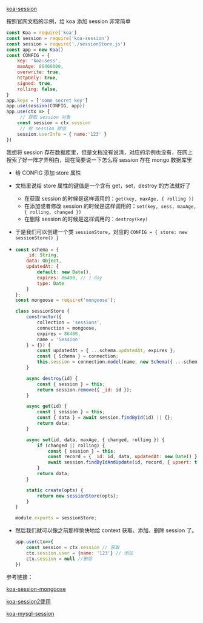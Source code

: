 [koa-session](https://www.npmjs.com/package/koa-session)

按照官网文档的示例，给 koa 添加 session 非常简单

```js
const Koa = require('koa')
const session = require('koa-session')
const session = require('./sessionStore.js')
const app = new Koa()
const CONFIG = {
    key: 'koa:sess',
    maxAge: 86400000,
    overwrite: true,
    httpOnly: true,
    signed: true,
    rolling: false,
}
app.keys = ['some secret key']
app.use(session(CONFIG, app))
app.use(ctx => {
     // 获取 session 对象
    const session = ctx.session
     // 给 session 赋值
    session.userInfo = { name:'123' }
})
```

我想将 session 存在数据库里，但是文档没有说清，对应的示例也没有，在网上搜索了好一阵才弄明白，现在简要说一下怎么将 session 存在 mongo 数据库里

- 给 CONFIG 添加 store 属性

- 文档里说给 store 属性的键值是一个含有 get，set，destroy 的方法就好了

  - 在获取 session 的时候是这样调用的：`get(key, maxAge, { rolling })`
  - 在添加或者修改 session 的时候是这样调用的：`set(key, sess, maxAge, { rolling, changed })`
  - 在删除 session 的时候是这样调用的：`destroy(key)`

- 于是我们可以创建一个类 `sessionStore`，对应的 `CONFIG = { store: new sessionStore() }`

- ```js  
  const schema = {
      _id: String,
      data: Object,
      updatedAt: {
          default: new Date(),
          expires: 86400, // 1 day
          type: Date
      }
  };
  const mongoose = require('mongoose');
  
  class sessionStore {
      constructor({
          collection = 'sessions',
          connection = mongoose,
          expires = 86400,
          name = 'Session'
      } = {}) {
          const updatedAt = { ...schema.updatedAt, expires };
          const { Schema } = connection;
          this.session = connection.model(name, new Schema({ ...schema, updatedAt }), collection);
      }
  
      async destroy(id) {
          const { session } = this;
          return session.remove({ _id: id });
      }
  
      async get(id) {
          const { session } = this;
          const { data } = await session.findById(id) || {};
          return data;
      }
  
      async set(id, data, maxAge, { changed, rolling }) {
          if (changed || rolling) {
              const { session } = this;
              const record = { _id: id, data, updatedAt: new Date() };
              await session.findByIdAndUpdate(id, record, { upsert: true, safe: true });
          }
          return data;
      }
  
      static create(opts) {
          return new sessionStore(opts);
      }
  }
  
  module.exports = sessionStore;
  ```

- 然后我们就可以像之前那样愉快地给 context 获取、添加、删除 session 了。
  ```js
  app.use(ctx=>{
      const session = ctx.session // 获取
      ctx.session.user = {name: '123'} // 添加
      ctx.session = null //删除
  })
  ```

参考链接：

[koa-session-mongoose](https://gitlab.com/wondermonger/koa-session-mongoose/tree/master)

[koa-session2使用](https://blog.csdn.net/qq_33203555/article/details/81346420)

[koa-mysql-session](https://github.com/tb01923/koa-mysql-session/blob/master/index.js)